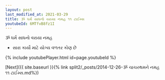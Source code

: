 ```yaml
---
layout: post
last_modified_at: 2021-03-29
title: ૐ ધર્મ સાધનો વરાયા નમહ ૧૧ ટાઈમ્સ
youtubeId: 6MTfvB8fz1I
---
```

 
 
 ૐ ધર્મ સાધનો વરાયા નમહ  
 
 -  સારા કાર્યો માટે યોગ્ય વળતર કોણ છે 
 
  
 
  
 
 
 
 
 
 


{% include youtubePlayer.html id=page.youtubeId %}
 
[Next]({{ site.baseurl }}{% link  split2/_posts/2014-12-26-ૐ ચાચરથમને નમહ ૧૧ ટાઈમ્સ.md%})
 
